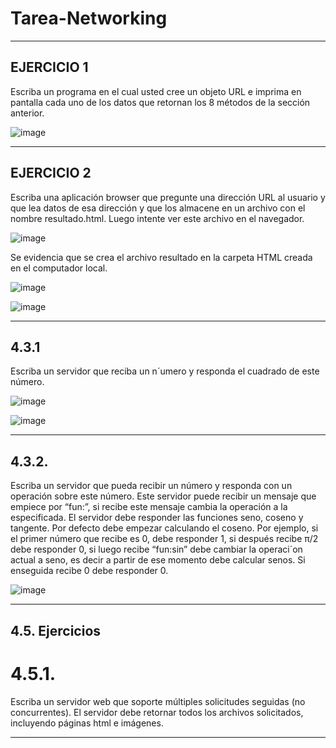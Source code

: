 # Tarea-Networking

______

## EJERCICIO 1

Escriba un programa en el cual usted cree un objeto URL e imprima en
pantalla cada uno de los datos que retornan los 8 métodos de la sección anterior.

![image](https://user-images.githubusercontent.com/54339107/175836512-e815397a-e525-4dbc-b110-eaa002acb56f.png)

_____

## EJERCICIO 2

Escriba una aplicación browser que pregunte una dirección URL al usuario
y que lea datos de esa dirección y que los almacene en un archivo con el nombre resultado.html.
Luego intente ver este archivo en el navegador.

![image](https://user-images.githubusercontent.com/54339107/175838453-f3431714-7b6e-4597-9bd6-fbc561bb2006.png)


Se evidencia que se crea el archivo resultado en la carpeta HTML creada en el computador local.

![image](https://user-images.githubusercontent.com/54339107/175838502-423f146b-cb25-4a47-9ffa-2d27cf26e53f.png)

![image](https://user-images.githubusercontent.com/54339107/175838517-7772bdfc-fd2b-4a6d-a157-15c5c4add1e3.png)

____

## 4.3.1

Escriba un servidor que reciba un n´umero y responda el cuadrado de este número.

![image](https://user-images.githubusercontent.com/54339107/175840145-5c7a8670-b9da-44e7-addf-9569c4aefe4e.png)

![image](https://user-images.githubusercontent.com/54339107/175840343-626f75c7-6500-4a0e-92ab-a69007b59b4e.png)

____

## 4.3.2.
Escriba un servidor que pueda recibir un número y responda con un operación sobre este número. Este servidor puede recibir un mensaje que empiece por “fun:”, si recibe este mensaje cambia la operación a la especificada. El servidor debe responder las funciones seno, coseno y tangente. Por defecto debe empezar calculando el coseno. 
Por ejemplo, si el primer número que recibe es 0, debe responder 1, si después recibe π/2 debe responder 0, si luego recibe “fun:sin”
debe cambiar la operaci´on actual a seno, es decir a partir de ese momento debe calcular senos. Si enseguida recibe 0 debe responder 0.

![image](https://user-images.githubusercontent.com/54339107/176007324-e33cfcb4-ee27-4977-8035-ba4daa687d20.png)

____

## 4.5. Ejercicios

# 4.5.1.
Escriba un servidor web que soporte múltiples solicitudes seguidas (no concurrentes). El servidor debe retornar todos los archivos solicitados, incluyendo páginas html e imágenes.

____
